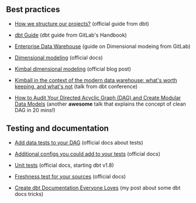 ## Best practices

- [How we structure our projects?](https://docs.getdbt.com/best-practices/how-we-structure/1-guide-overview) (official guide from dbt)

- [dbt Guide](https://handbook.gitlab.com/handbook/business-technology/data-team/platform/dbt-guide/) (dbt guide from GitLab's Handbook)

- [Enterprise Data Warehouse](https://handbook.gitlab.com/handbook/business-technology/data-team/platform/edw/) (guide on Dimensional modeing from GitLab)

- [Dimensional modeling](https://docs.getdbt.com/terms/dimensional-modeling) (official docs)

- [Kimbal dimensional modeling](https://docs.getdbt.com/blog/kimball-dimensional-model) (official blog post)

- [Kimball in the context of the modern data warehouse: what's worth keeping, and what's not](https://www.youtube.com/watch?v=3OcS2TMXELU) (talk from dbt conference)

- [How to Audit Your Directed Acyclic Graph (DAG) and Create Modular Data Models](https://www.youtube.com/watch?v=5W6VrnHVkCA) (another **awesome** talk that explains the concept of clean DAG in 20 mins!)

## Testing and documentation

- [Add data tests to your DAG](https://docs.getdbt.com/docs/build/data-tests) (official docs about tests)

- [Additional configs you could add to your tests](https://docs.getdbt.com/reference/data-test-configs) (official docs)

- [Unit tests](https://docs.getdbt.com/docs/build/unit-tests) (official docs, starting dbt v1.8)

- [Freshness test for your sources](https://docs.getdbt.com/docs/build/sources#snapshotting-source-data-freshness) (official docs)

- [Create dbt Documentation Everyone Loves](https://dbtips.substack.com/p/create-dbt-documentation-everyone) (my post about some dbt docs tricks)
